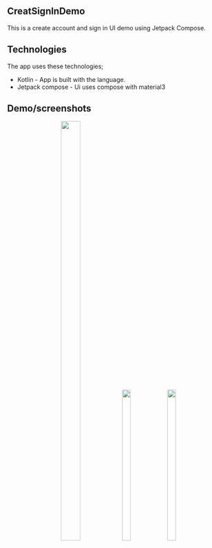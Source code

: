 ## CreatSignInDemo
This is a create account and sign in UI demo using Jetpack Compose.

## Technologies

The app uses these technologies;

- Kotlin - App is built with the language.
- Jetpack compose - Ui uses compose with material3

## Demo/screenshots
<p align="center">
<img src="https://github.com/NancyN00/CreatSignInDemo/assets/105346686/d4a65ddb-8bd8-4842-ab3a-1ec4b19082c0" width=30% height=50% >
<img src="https://github.com/NancyN00/CreatSignInDemo/assets/105346686/65b463f1-12b0-4094-8567-ea9403649ed8" width=20% height=30% >
<img src="https://github.com/NancyN00/CreatSignInDemo/assets/105346686/ad35a206-2d4c-4ea3-b853-67284e22f2af" width=20% height=30% >
</p>
